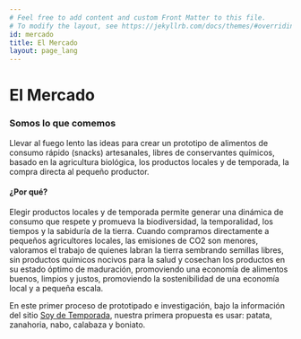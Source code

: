 ```yaml
---
# Feel free to add content and custom Front Matter to this file.
# To modify the layout, see https://jekyllrb.com/docs/themes/#overriding-theme-defaults
id: mercado
title: El Mercado
layout: page_lang
---
```


# El Mercado

### Somos lo que comemos

Llevar al fuego lento las ideas para crear un prototipo de alimentos de consumo rápido (snacks) artesanales, libres de conservantes químicos, basado en la agricultura biológica, los productos locales y de temporada, la compra directa al pequeño productor.

#### ¿Por qué?
Elegir productos locales y de temporada permite generar una dinámica de consumo que respete y promueva la biodiversidad, la temporalidad, los tiempos y la sabiduría de la tierra. Cuando compramos directamente a pequeños agricultores locales, las emisiones de CO2 son menores, valoramos el trabajo de quienes labran la tierra sembrando semillas libres, sin productos químicos nocivos para la salud y cosechan los productos en su estado óptimo de maduración, promoviendo una economía de alimentos buenos, limpios y justos, promoviendo la sostenibilidad de una economía local y a pequeña escala.

En este primer proceso de prototipado e investigación, bajo la información del sitio <a href="https://soydetemporada.es/" target="_blank">Soy de Temporada</a>, nuestra primera propuesta es usar: patata, zanahoria, nabo, calabaza y boniato.
